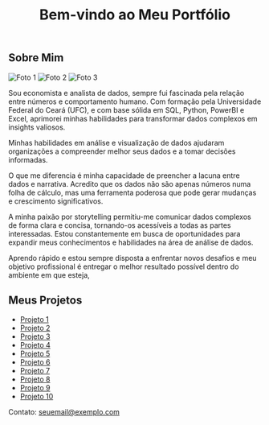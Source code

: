 <!DOCTYPE html>
<html lang="pt-BR">
<head>
    <meta charset="UTF-8">
    <meta name="viewport" content="width=device-width, initial-scale=1.0">
    <title>Meu Portfólio</title>
    <link rel="stylesheet" href="styles.css">
</head>
<body>
    <header>
        <h1>Bem-vindo ao Meu Portfólio</h1>
    </header>
    <main>
        <section>
            <h2>Sobre Mim</h2>
            <div class="profile-pictures">
                <img src="foto1.jpg" alt="Foto 1">
                <img src="foto2.jpg" alt="Foto 2">
                <img src="foto3.jpg" alt="Foto 3">
            </div>
            <p>Sou economista e analista de dados, sempre fui fascinada pela relação entre números e comportamento humano. Com formação pela Universidade Federal do Ceará (UFC), e com base sólida em SQL, Python, PowerBI e Excel, aprimorei minhas habilidades para transformar dados complexos em insights valiosos.

Minhas habilidades em análise e visualização de dados ajudaram organizações a compreender melhor seus dados e a tomar decisões informadas. 

O que me diferencia é minha capacidade de preencher a lacuna entre dados e narrativa. Acredito que os dados não são apenas números numa folha de cálculo, mas uma ferramenta poderosa que pode gerar mudanças e crescimento significativos.

A minha paixão por storytelling permitiu-me comunicar dados complexos de forma clara e concisa, tornando-os acessíveis a todas as partes interessadas. Estou constantemente em busca de oportunidades para expandir meus conhecimentos e habilidades na área de análise de dados.

Aprendo rápido e estou sempre disposta a enfrentar novos desafios e meu objetivo profissional é entregar o melhor resultado possível dentro do ambiente em que esteja,</p>
        </section>
        <section>
            <h2>Meus Projetos</h2>
            <ul>
                <li><a href="link_para_projeto_1">Projeto 1</a></li>
                <li><a href="link_para_projeto_2">Projeto 2</a></li>
                <li><a href="link_para_projeto_3">Projeto 3</a></li>
                <li><a href="link_para_projeto_4">Projeto 4</a></li>
                <li><a href="link_para_projeto_5">Projeto 5</a></li>
                <li><a href="link_para_projeto_6">Projeto 6</a></li>
                <li><a href="link_para_projeto_7">Projeto 7</a></li>
                <li><a href="link_para_projeto_8">Projeto 8</a></li>
                <li><a href="link_para_projeto_9">Projeto 9</a></li>
                <li><a href="link_para_projeto_10">Projeto 10</a></li>
            </ul>
        </section>
    </main>
    <footer>
        <p>Contato: seuemail@exemplo.com</p>
    </footer>
</body>
</html>

